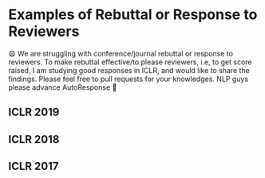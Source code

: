 # Examples of Rebuttal or Response to Reviewers

:weary: We are struggling with conference/journal rebuttal or response to reviewers. To make rebuttal effective/to please reviewers, i.e, to get score raised, I am studying good responses in ICLR, and would like to share the findings. Please feel free to pull requests for your knowledges. NLP guys please advance AutoResponse :new_moon_with_face: 


## ICLR 2019


## ICLR 2018


## ICLR 2017

